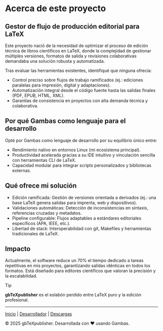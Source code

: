 # Acerca de este proyecto

## Gestor de flujo de producción editorial para LaTeX

Este proyecto nació de la necesidad de optimizar el proceso de edición técnica de libros científicos en LaTeX, donde la complejidad de gestionar múltiples versiones, formatos de salida y revisiones colaborativas demandaba una solución robusta y automatizada.

Tras evaluar las herramientas existentes, identifiqué que ninguna ofrecía:

- Control preciso sobre flujos de trabajo ramificados (ej.: ediciones paralelas para impresión, digital y adaptaciones).
- Automatización integral desde el código fuente hasta las salidas finales (PDF, EPUB, HTML, XML).
- Garantías de consistencia en proyectos con alta demanda técnica y colaborativa.


## Por qué Gambas como lenguaje para el desarrollo

Opté por Gambas como lenguaje de desarrollo por su equilibrio único entre:

- Rendimiento nativo en entornos Linux (mi ecosistema principal).
- Productividad acelerada gracias a su IDE intuitivo y vinculación sencilla con herramientas CLI de LaTeX.
- Capacidad modular para integrar scripts personalizados y bibliotecas externas.

## Qué ofrece mi solución

- Edición ramificada: Gestión de versiones orientada a derivados (ej.: una base LaTeX genera salidas para imprenta, web y dispositivos).
- Validaciones automáticas: Detección de inconsistencias en sintaxis, referencias cruzadas y metadatos.
- Pipeline configurable: Flujos adaptables a estándares editoriales específicos (APA, IEEE, etc.).
- Libertad de stack: Interoperabilidad con git, Makefiles y herramientas tradicionales de LaTeX.

## Impacto

Actualmente, el software reduce un 70% el tiempo dedicado a tareas repetitivas en mis proyectos, garantizando salidas idénticas en todos los formatos. Está diseñado para editores científicos que valoran la precisión y la escalabilidad.


> [!TIP]
> **gbTeXpublisher** es el eslabón perdido entre LaTeX puro y la edición profesional.

---

[Inicio](index.md) | [Desarrollador](cv.md) | [Descargas](downloads.md)

&copy; 2025 gbTeXpublisher. Desarrollada con ❤️ usando Gambas.